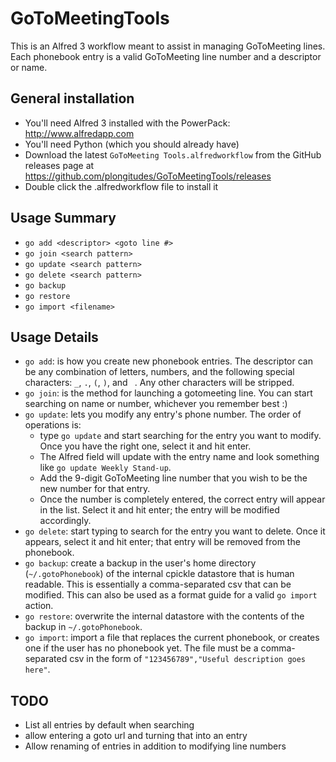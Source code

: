 # GoToMeetingTools
This is an Alfred 3 workflow meant to assist in managing GoToMeeting lines. Each phonebook entry is a valid GoToMeeting line number and a descriptor or name.

## General installation

- You'll need Alfred 3 installed with the PowerPack: http://www.alfredapp.com
- You'll need Python (which you should already have)
- Download the latest `GoToMeeting Tools.alfredworkflow` from the GitHub releases page at https://github.com/plongitudes/GoToMeetingTools/releases
- Double click the .alfredworkflow file to install it

## Usage Summary
- `go add <descriptor> <goto line #>`
- `go join <search pattern>`
- `go update <search pattern>`
- `go delete <search pattern>`
- `go backup`
- `go restore`
- `go import <filename>`

## Usage Details
- `go add`: is how you create new phonebook entries. The descriptor can be any combination of letters, numbers, and the following special characters: `_`, `.`, `(`, `)`, and ` `. Any other characters will be stripped.
- `go join`: is the method for launching a gotomeeting line. You can start searching on name or number, whichever you remember best :)
- `go update`: lets you modify any entry's phone number. The order of operations is:
    - type `go update` and start searching for the entry you want to modify. Once you have the right one, select it and hit enter.
    - The Alfred field will update with the entry name and look something like `go update Weekly Stand-up`.
    - Add the 9-digit GoToMeeting line number that you wish to be the new number for that entry.
    - Once the number is completely entered, the correct entry will appear in the list. Select it and hit enter; the entry will be modified accordingly.
- `go delete`: start typing to search for the entry you want to delete. Once it appears, select it and hit enter; that entry will be removed from the phonebook.
- `go backup`: create a backup in the user's home directory (`~/.gotoPhonebook`) of the internal cpickle datastore that is human readable. This is essentially a comma-separated csv that can be modified. This can also be used as a format guide for a valid `go import` action.
- `go restore`: overwrite the internal datastore with the contents of the backup in `~/.gotoPhonebook`.
- `go import`: import a file that replaces the current phonebook, or creates one if the user has no phonebook yet. The file must be a comma-separated csv in the form of `"123456789","Useful description goes here"`.

## TODO
- List all entries by default when searching
- allow entering a goto url and turning that into an entry
- Allow renaming of entries in addition to modifying line numbers
